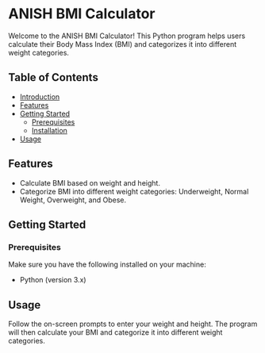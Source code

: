 # ANISH BMI Calculator

Welcome to the ANISH BMI Calculator! This Python program helps users calculate their Body Mass Index (BMI) and categorizes it into different weight categories.

## Table of Contents

- [Introduction](#swapneel-bmi-calculator)
- [Features](#features)
- [Getting Started](#getting-started)
  - [Prerequisites](#prerequisites)
  - [Installation](#installation)
- [Usage](#usage)

## Features

- Calculate BMI based on weight and height.
- Categorize BMI into different weight categories: Underweight, Normal Weight, Overweight, and Obese.

## Getting Started

### Prerequisites

Make sure you have the following installed on your machine:

- Python (version 3.x)
## Usage

Follow the on-screen prompts to enter your weight and height. The program will then calculate your BMI and categorize it into different weight categories.

